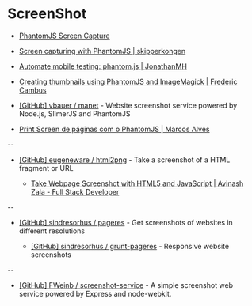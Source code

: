 # ScreenShot

* [PhantomJS Screen Capture](http://phantomjs.org/screen-capture.html)

* [Screen capturing with PhantomJS | skipperkongen](http://skipperkongen.dk/2014/08/15/screen-capturing-with-phantomjs/)

* [Automate mobile testing: phantom.js | JonathanMH](http://jonathanmh.com/automate-mobile-testing-phantom-js/)

* [Creating thumbnails using PhantomJS and ImageMagick | Frederic Cambus](http://www.cambus.net/creating-thumbnails-using-phantomjs-and-imagemagick/)

* [[GitHub] vbauer / manet](https://github.com/vbauer/manet) - Website screenshot service powered by Node.js, SlimerJS and PhantomJS

* [Print Screen de páginas com o PhantomJS | Marcos Alves](http://blog.marcosalves.org/archives/31)

--

* [[GitHub] eugeneware / html2png](https://github.com/eugeneware/html2png) - Take a screenshot of a HTML fragment or URL

  * [Take Webpage Screenshot with HTML5 and JavaScript | Avinash Zala - Full Stack Developer](http://www.xpertdeveloper.com/2012/10/webpage-screenshot-with-html5-js/)

--

* [[GitHub] sindresorhus / pageres](https://github.com/sindresorhus/pageres) - Get screenshots of websites in different resolutions 

  * [[GitHub] sindresorhus / grunt-pageres](https://github.com/sindresorhus/grunt-pageres) - Responsive website screenshots

--

* [[GitHub] FWeinb / screenshot-service](https://github.com/FWeinb/screenshot-service) - A simple screenshot web service powered by Express and node-webkit.
